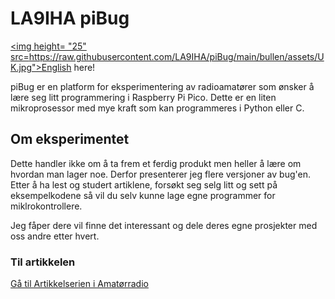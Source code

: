# LA9IHA piBug
<a href="https://github.com/LA9IHA/piBug/blob/main/READMEen.md"><img height= "25" src=https://raw.githubusercontent.com/LA9IHA/piBug/main/bullen/assets/UK.jpg">English here!</a>

piBug er en platform for eksperimentering av radioamatører som ønsker å lære seg litt programmering i Raspberry Pi Pico. Dette er en liten mikroprosessor med mye kraft som kan programmeres i Python eller C.

## Om eksperimentet
Dette handler ikke om å ta frem et ferdig produkt men heller å lære om hvordan man lager noe. Derfor presenterer jeg flere versjoner av bug'en. Etter å ha lest og studert artiklene, forsøkt seg selg litt og sett på eksempelkodene så vil du selv kunne lage egne programmer for miklrokontrollere.

Jeg fåper dere vil finne det interessant og dele deres egne prosjekter med oss andre etter hvert.

### Til artikkelen

<a href="https://github.com/LA9IHA/piBug/tree/main/bullen">Gå til Artikkelserien i Amatørradio</a>
